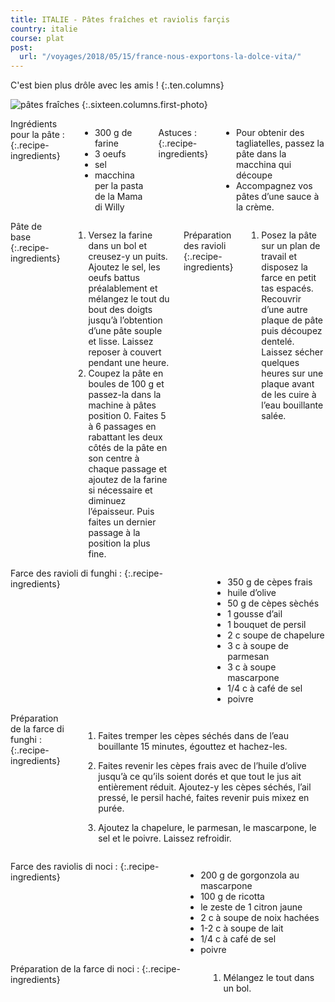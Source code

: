 ```yaml
---
title: ITALIE - Pâtes fraîches et raviolis farçis
country: italie
course: plat
post:
  url: "/voyages/2018/05/15/france-nous-exportons-la-dolce-vita/"
---
```


C'est bien plus drôle avec les amis !
{:.ten.columns}
<!--fin extrait-->

![pâtes fraîches](https://lh3.googleusercontent.com/MvbcSWgnFE9Ys7CdpQ4QQ_UvGDn2SOzm3JWjmTWPLy3VXepK108CdZxCQDYWp9JJPlwIsWTX46IDtrBivMeM90cjUhi_q8T5sgcJjSYsGI8bpm3-zHdRj58a-dkS7XP-I4lQjnStpWJpI__hFrT9XV9nmPiRU-uKyjal9pYaOEh1LP2tFTYkmSQ7IDZbhnSFg8fMxFmqYXAzs7SliNYv2bL7KmOjCkpCAyy4iL8ffbt7SIc8lZPs-8ddpiWkeFqspDfi_J5WtmXbZZfu_yXgYsg4MNBtXg8YoEGkxa-4nycW1XbAHj3renaMBPtamRvEa1h5XuEj8zXH6hFVUDvQRuVMiAk0Ne0EX7_ndcQTYWnU-VldsbCq-PNdLRyxot9nUTeKAL0_PMNdHKVOmAylwZdob8TwoXuaQ8qrPZXZP-IpEa9FearwgPUInI5UZSIzCk-SdfR4qp6EWdZO6fViC9K1WCckWi-KwQh5LyenwfU7ncY3biSw58PfN5-KpVD3hbKOtROMZPIG07JkcBv9gqRdbrwzbsjpaB2OLrEi5Nr_w-qx-4xhf8lniQwv89eWlCEbwL8xRcqXA7TwL45NIMrybbM157KzGInDE92XVfYV9k02t-yZQ3WLOQmJDIfuydhqPqKlXnsph-kOhmmQ3VlX-KdPxzN-DIx80wML9OTmKTuiJm2Ks60jxyiVMhe2WLmYdlGW0S6jZRRaFIXCB2Mw=w900)
{:.sixteen.columns.first-photo}

<div class="four columns" markdown="1">
Ingrédients pour la pâte :
{:.recipe-ingredients}

- 300 g de farine
- 3 oeufs
- sel
- macchina per la pasta de la Mama di Willy

Astuces :
{:.recipe-ingredients}

- Pour obtenir des tagliatelles, passez la pâte dans la macchina qui découpe
- Accompagnez vos pâtes d’une sauce à la crème.
</div>

<div class="ten columns" markdown="1">
Pâte de base
{:.recipe-ingredients}

1. Versez la farine dans un bol et creusez-y un puits. Ajoutez le sel, les oeufs battus préalablement et mélangez le tout du bout des doigts jusqu’à l’obtention d’une pâte souple et lisse. Laissez reposer à couvert pendant une heure.
2. Coupez la pâte en boules de 100 g et passez-la dans la machine à pâtes position 0. Faites 5 à 6 passages en rabattant les deux côtés de la pâte en son centre à chaque passage et ajoutez de la farine si nécessaire et diminuez l’épaisseur. Puis faites un dernier passage à la position la plus fine.

Préparation des ravioli
{:.recipe-ingredients}

1. Posez la pâte sur un plan de travail et disposez la farce en petit tas espacés. Recouvrir d’une autre plaque de pâte puis découpez dentelé. Laissez sécher quelques heures sur une plaque avant de les cuire à l’eau bouillante salée.
</div><!-- fin recette pâte -->

<div class="sixteen columns"></div>

<div class="four columns" markdown="1">
Farce des ravioli di funghi :
{:.recipe-ingredients}

- 350 g de cèpes frais
- huile d’olive
- 50 g de cèpes sèchés
- 1 gousse d’ail
- 1 bouquet de persil
- 2 c soupe de chapelure
- 3 c à soupe de parmesan
- 3 c à soupe mascarpone
- 1/4 c à café de sel
- poivre
</div>

<div class="ten columns" markdown="1">
Préparation de la farce di funghi :
{:.recipe-ingredients}

1. Faites tremper les cèpes séchés dans de l’eau bouillante 15 minutes, égouttez et hachez-les.

2. Faites revenir les cèpes frais avec de l’huile d’olive jusqu’à ce qu’ils soient dorés et que tout le jus ait entièrement réduit. Ajoutez-y les cèpes séchés, l’ail pressé, le persil haché, faites revenir puis mixez en purée.
3. Ajoutez la chapelure, le parmesan, le mascarpone, le sel et le poivre. Laissez refroidir.
</div><!-- fin recette farce champi -->

<div class="sixteen columns"></div>

<div class="four columns" markdown="1">
Farce des raviolis di noci :
{:.recipe-ingredients}

- 200 g de gorgonzola au mascarpone
- 100 g de ricotta
- le zeste de 1 citron jaune
- 2 c à soupe de noix hachées
- 1-2 c à soupe de lait
- 1/4 c à café de sel
- poivre
</div>

<div class="ten columns" markdown="1">
Préparation de la farce di noci :
{:.recipe-ingredients}

1. Mélangez le tout dans un bol.
</div><!-- fin recette farce noix -->
